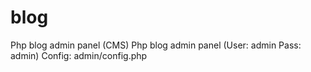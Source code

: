 # blog
Php blog admin panel (CMS)
Php blog admin panel (User: admin Pass: admin)
Config: admin/config.php

